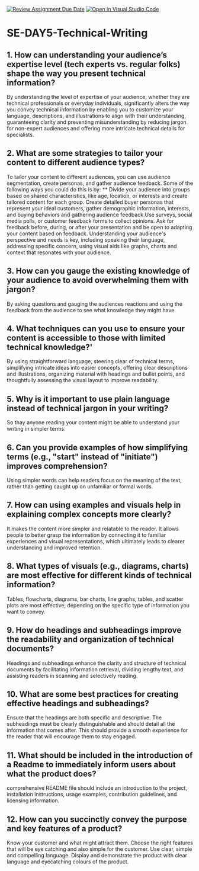 [![Review Assignment Due Date](https://classroom.github.com/assets/deadline-readme-button-22041afd0340ce965d47ae6ef1cefeee28c7c493a6346c4f15d667ab976d596c.svg)](https://classroom.github.com/a/zsAR-pyY)
[![Open in Visual Studio Code](https://classroom.github.com/assets/open-in-vscode-2e0aaae1b6195c2367325f4f02e2d04e9abb55f0b24a779b69b11b9e10269abc.svg)](https://classroom.github.com/online_ide?assignment_repo_id=18467454&assignment_repo_type=AssignmentRepo)
# SE-DAY5-Technical-Writing
## 1. How can understanding your audience’s expertise level (tech experts vs. regular folks) shape the way you present technical information?
By understanding the level of expertise of your audience, whether they are technical professionals or everyday individuals, significantly alters the way you convey technical information by enabling you to customize your language, descriptions, and illustrations to align with their understanding, guaranteeing clarity and preventing misunderstanding by reducing jargon for non-expert audiences and offering more intricate technical details for specialists.
## 2. What are some strategies to tailor your content to different audience types?
To tailor your content to different audiences, you can use audience segmentation, create personas, and gather audience feedback. Some of the following ways you could do this is by: 
**
Divide your audience into groups based on shared characteristics, like age, location, or interests and create tailored content for each group. Create detailed buyer personas that represent your ideal customers, gather demographic information, interests, and buying behaviors and gathering audience feedback.Use surveys, social media polls, or customer feedback forms to collect opinions. Ask for feedback before, during, or after your presentation and be open to adapting your content based on feedback.
Understanding your audience's perspective and needs is key, including speaking their language, addressing specific concern, using visual aids like graphs, charts and context that resonates with your audience. 
## 3. How can you gauge the existing knowledge of your audience to avoid overwhelming them with jargon?
By asking questions and gauging the audiences reactions and using the feedback from the audience to see what knowledge they might have.
## 4. What techniques can you use to ensure your content is accessible to those with limited technical knowledge?'
By using straightforward language, steering clear of technical terms, simplifying intricate ideas into easier concepts, offering clear descriptions and illustrations, organizing material with headings and bullet points, and thoughtfully assessing the visual layout to improve readability.
## 5. Why is it important to use plain language instead of technical jargon in your writing?
So thay anyone reading your content might be able to understand your writing in simpler terms.
## 6. Can you provide examples of how simplifying terms (e.g., "start" instead of "initiate") improves comprehension?
Using simpler words can help readers focus on the meaning of the text, rather than getting caught up on unfamiliar or formal words.
## 7. How can using examples and visuals help in explaining complex concepts more clearly?
It makes the content more simpler and relatable to the reader. It allows people to better grasp the information by connecting it to familiar experiences and visual representations, which ultimately leads to clearer understanding and improved retention. 
## 8. What types of visuals (e.g., diagrams, charts) are most effective for different kinds of technical information?
Tables, flowcharts, diagrams, bar charts, line graphs, tables, and scatter plots are most effective, depending on the specific type of information you want to convey.
## 9. How do headings and subheadings improve the readability and organization of technical documents?
Headings and subheadings enhance the clarity and structure of technical documents by facilitating information retrieval, dividing lengthy text, and assisting readers in scanning and selectively reading.
## 10. What are some best practices for creating effective headings and subheadings?
Ensure that the headings are both specific and descriptive. The subheadings must be clearly distinguishable and should detail all the information that comes after. This should provide a smooth experience for the reader that will encourage them to stay engaged.
## 11. What should be included in the introduction of a Readme to immediately inform users about what the product does?
 comprehensive README file should include an introduction to the project, installation instructions, usage examples, contribution guidelines, and licensing information.
## 12. How can you succinctly convey the purpose and key features of a product?
Know your customer and  what might attract them. Choose the right features that will be eye catching and also simple for the customer. Use clear, simple and compelling language. Display and demonstrate the product with clear language and eyecatching colours of the product.


